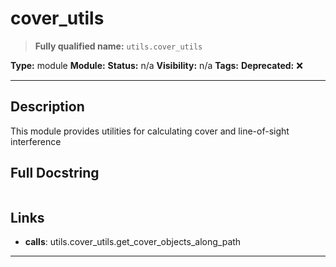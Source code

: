 # cover_utils
> **Fully qualified name:** `utils.cover_utils`

**Type:** module
**Module:** 
**Status:** n/a
**Visibility:** n/a
**Tags:** 
**Deprecated:** ❌

---

## Description
This module provides utilities for calculating cover and line-of-sight interference

## Full Docstring
```

```

## Links
- **calls**: utils.cover_utils.get_cover_objects_along_path


---
